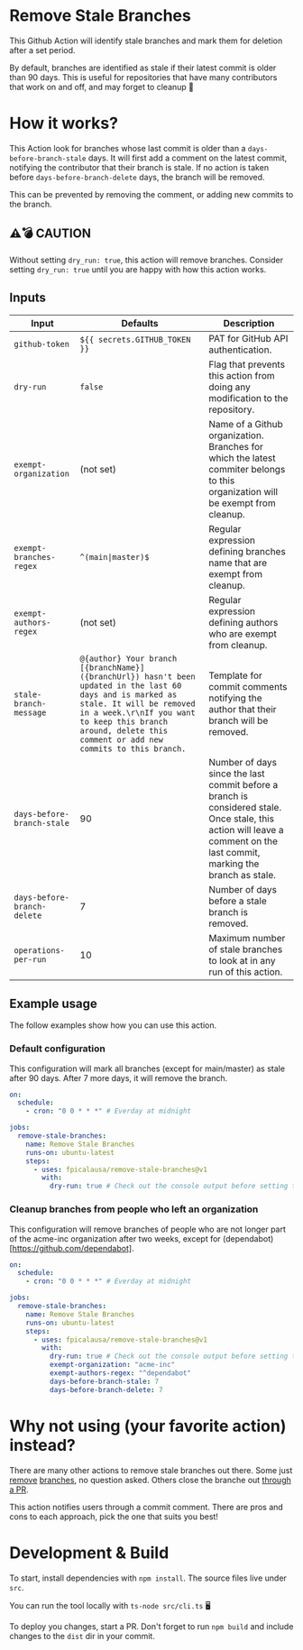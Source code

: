 # Remove Stale Branches

This Github Action will identify stale branches and mark them for deletion after a set period.

By default, branches are identified as stale if their latest commit is older than 90 days.
This is useful for repositories that have many contributors that work on and off, and may forget to cleanup 🧹

# How it works?

This Action look for branches whose last commit is older than a `days-before-branch-stale` days. It will first add a comment on the latest commit, notifying the contributor that their branch is stale. If no action is taken before `days-before-branch-delete` days, the branch will be removed.

This can be prevented by removing the comment, or adding new commits to the branch.

## ⚠️💣 CAUTION

Without setting `dry_run: true`, this action will remove branches. Consider setting `dry_run: true` until you are happy with how this action works.

## Inputs

| Input                       | Defaults                                                                                                                                                                                                                                            | Description                                                                                                                                                             |
| --------------------------- | --------------------------------------------------------------------------------------------------------------------------------------------------------------------------------------------------------------------------------------------------- | ----------------------------------------------------------------------------------------------------------------------------------------------------------------------- |
| `github-token`              | `${{ secrets.GITHUB_TOKEN }}`                                                                                                                                                                                                                       | PAT for GitHub API authentication.                                                                                                                                      |
| `dry-run`                   | `false`                                                                                                                                                                                                                                             | Flag that prevents this action from doing any modification to the repository.                                                                                           |
| `exempt-organization`       | (not set)                                                                                                                                                                                                                                           | Name of a Github organization. Branches for which the latest commiter belongs to this organization will be exempt from cleanup.                                         |
| `exempt-branches-regex`     | `^(main\|master)$`                                                                                                                                                                                                                                  | Regular expression defining branches name that are exempt from cleanup.                                                                                                 |
| `exempt-authors-regex`      | (not set)                                                                                                                                                                                                                                           | Regular expression defining authors who are exempt from cleanup.                                                                                                        |
| `stale-branch-message`      | `@{author} Your branch [{branchName}]({branchUrl}) hasn't been updated in the last 60 days and is marked as stale. It will be removed in a week.\r\nIf you want to keep this branch around, delete this comment or add new commits to this branch.` | Template for commit comments notifying the author that their branch will be removed.                                                                                    |
| `days-before-branch-stale`  | 90                                                                                                                                                                                                                                                  | Number of days since the last commit before a branch is considered stale. Once stale, this action will leave a comment on the last commit, marking the branch as stale. |
| `days-before-branch-delete` | 7                                                                                                                                                                                                                                                   | Number of days before a stale branch is removed.                                                                                                                        |
| `operations-per-run`        | 10                                                                                                                                                                                                                                                  | Maximum number of stale branches to look at in any run of this action.                                                                                                  |

## Example usage

The follow examples show how you can use this action.

### Default configuration

This configuration will mark all branches (except for main/master) as stale after 90 days. After 7 more days, it will remove the branch.

```yml
on:
  schedule:
    - cron: "0 0 * * *" # Everday at midnight

jobs:
  remove-stale-branches:
    name: Remove Stale Branches
    runs-on: ubuntu-latest
    steps:
      - uses: fpicalausa/remove-stale-branches@v1
        with:
          dry-run: true # Check out the console output before setting this to false
```

### Cleanup branches from people who left an organization

This configuration will remove branches of people who are not longer part of the acme-inc organization after two weeks, except for (dependabot)[https://github.com/dependabot].

```yml
on:
  schedule:
    - cron: "0 0 * * *" # Everday at midnight

jobs:
  remove-stale-branches:
    name: Remove Stale Branches
    runs-on: ubuntu-latest
    steps:
      - uses: fpicalausa/remove-stale-branches@v1
        with:
          dry-run: true # Check out the console output before setting this to false
          exempt-organization: "acme-inc"
          exempt-authors-regex: "^dependabot"
          days-before-branch-stale: 7
          days-before-branch-delete: 7
```

# Why not using (your favorite action) instead?

There are many other actions to remove stale branches out there. Some just [remove](https://github.com/beatlabs/delete-old-branches-action) [branches](https://github.com/cultureamp/delete-old-branches-action), no question asked. Others close the branche out [through a PR](https://github.com/etiennemartin/stale-branch-action).

This action notifies users through a commit comment. There are pros and cons to each approach, pick the one that suits you best!

# Development & Build

To start, install dependencies with `npm install`. The source files live under `src`.

You can run the tool locally with `ts-node src/cli.ts` 🖥️

To deploy you changes, start a PR. Don't forget to run `npm build` and include changes to the `dist` dir in your commit.
